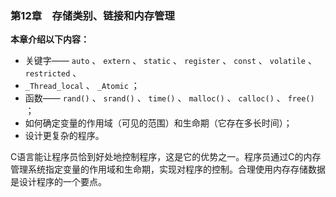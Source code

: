 ### 第12章　存储类别、链接和内存管理

**本章介绍以下内容：**

+ 关键字—— `auto` 、 `extern` 、 `static` 、 `register` 、 `const` 、 `volatile` 、 `restricted` 、
+ `_Thread_local` 、 `_Atomic` ；
+ 函数—— `rand()` 、 `srand()` 、 `time()` 、 `malloc()` 、 `calloc()` 、 `free()` ；
+ 如何确定变量的作用域（可见的范围）和生命期（它存在多长时间）；
+ 设计更复杂的程序。

C语言能让程序员恰到好处地控制程序，这是它的优势之一。程序员通过C的内存管理系统指定变量的作用域和生命期，实现对程序的控制。合理使用内存存储数据是设计程序的一个要点。

